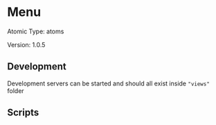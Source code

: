 # Menu

Atomic Type: atoms

Version: 1.0.5

## Development

Development servers can be started and should all exist inside `"views"` folder

## Scripts
